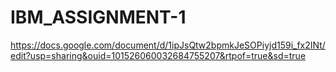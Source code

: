 # IBM_ASSIGNMENT-1
https://docs.google.com/document/d/1ipJsQtw2bpmkJeSOPiyjd159i_fx2INt/edit?usp=sharing&ouid=101526060032684755207&rtpof=true&sd=true
